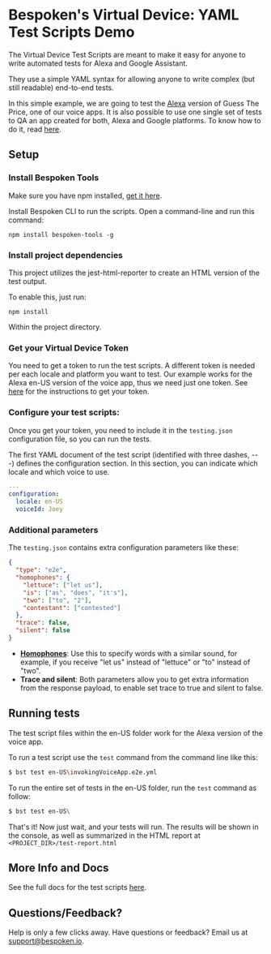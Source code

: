 # __Bespoken's Virtual Device: YAML Test Scripts Demo__
The Virtual Device Test Scripts are meant to make it easy for anyone to write automated tests for Alexa and Google Assistant.

They use a simple YAML syntax for allowing anyone to write complex (but still readable) end-to-end tests.

In this simple example, we are going to test the [Alexa](https://www.amazon.com/Juan-Perata-Guess-The-Price/dp/B0779F5ZDN) version of Guess The Price, one of our voice apps. It is also possible to use one single set of tests to QA an app created for both, Alexa and Google platforms. To know how to do it, read [here](https://github.com/bespoken-samples/virtual-device-example/tree/one-set-of-tests-for-alexa-google).

## __Setup__

### __Install Bespoken Tools__
Make sure you have npm installed, [get it here](https://www.npmjs.com/get-npm).

Install Bespoken CLI to run the scripts. Open a command-line and run this command:  

```
npm install bespoken-tools -g
```
### __Install project dependencies__
This project utilizes the jest-html-reporter to create an HTML version of the test output.

To enable this, just run:
```
npm install
```

Within the project directory.

### __Get your Virtual Device Token__
You need to get a token to run the test scripts. A different token is needed per each locale and platform you want to test. Our example works for the Alexa en-US version of the voice app, thus we need just one token. See [here](https://read.bespoken.io/end-to-end/setup/) for the instructions to get your token.

### __Configure your test scripts:__
Once you get your token, you need to include it in the `testing.json` configuration file, so you can run the tests.

The first YAML document of the test script (identified with three dashes, ---) defines the configuration section. In this section, you can indicate which locale and which voice to use.

```yaml
---
configuration:
  locale: en-US
  voiceId: Joey
```

### __Additional parameters__
The `testing.json` contains extra configuration parameters like these:
```json
{
  "type": "e2e",
  "homophones": {
    "lettuce": ["let us"],
    "is": ["as", "does", "it's"],
    "two": ["to", "2"],
    "contestant": ["contested"]
  },
  "trace": false,
  "silent": false
}
```
* __[Homophones](https://read.bespoken.io/end-to-end/guide/#configuration)__: Use this to specify words with a similar sound, for example, if you receive "let us" instead of "lettuce" or "to" instead of "two".
* __Trace and silent__: Both parameters allow you to get extra information from the response payload, to enable set trace to true and silent to false.

## __Running tests__
The test script files within the en-US folder work for the Alexa version of the voice app.

To run a test script use the `test` command from the command line like this:

```BASH
$ bst test en-US\invokingVoiceApp.e2e.yml
```
To run the entire set of tests in the en-US folder, run the `test` command as follow:

```BASH
$ bst test en-US\
```

That's it! Now just wait, and your tests will run. The results will be shown in the console, as well as summarized in the HTML report at `<PROJECT_DIR>/test-report.html`


## More Info and Docs
See the full docs for the test scripts [here](https://read.bespoken.io/end-to-end/getting-started/).

## Questions/Feedback?
Help is only a few clicks away. Have questions or feedback? Email us at [support@bespoken.io](mailto:support@bespoken.io).
